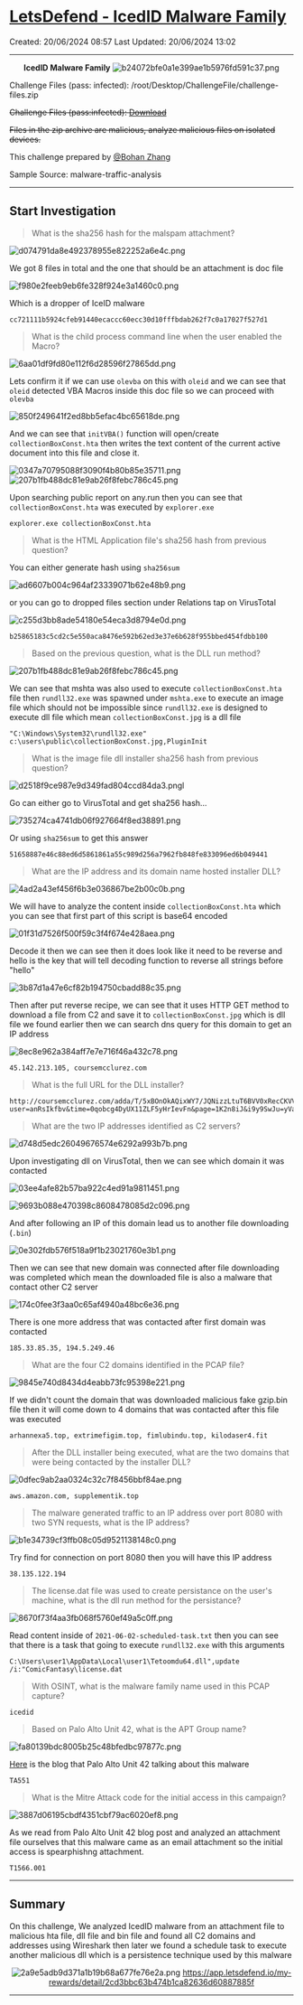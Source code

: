 # [LetsDefend - IcedID Malware Family](https://app.letsdefend.io/challenge/IcedID-Malware-Family)
Created: 20/06/2024 08:57
Last Updated: 20/06/2024 13:02
* * *
<div align=center>

**IcedID Malware Family**
![b24072bfe0a1e399ae1b5976fd591c37.png](/_resources/b24072bfe0a1e399ae1b5976fd591c37.png)
</div>

Challenge Files (pass: infected): /root/Desktop/ChallengeFile/challenge-files.zip

~~Challenge Files (pass:infected): [Download](https://files-ld.s3.us-east-2.amazonaws.com/challenge-files.zip)~~

~~Files in the zip archive are malicious, analyze malicious files on isolated devices.~~

This challenge prepared by [@Bohan Zhang](https://www.linkedin.com/in/bohan-zhang-078751137/)

Sample Source: malware-traffic-analysis
* * *
## Start Investigation
>What is the sha256 hash for the malspam attachment?

![d074791da8e492378955e822252a6e4c.png](/_resources/d074791da8e492378955e822252a6e4c.png)

We got 8 files in total and the one that should be an attachment is doc file

![f980e2feeb9eb6fe328f924e3a1460c0.png](/_resources/f980e2feeb9eb6fe328f924e3a1460c0.png)

Which is a dropper of IceID malware

```
cc721111b5924cfeb91440ecaccc60ecc30d10fffbdab262f7c0a17027f527d1
```

>What is the child process command line when the user enabled the Macro?

![6aa01df9fd80e112f6d28596f27865dd.png](/_resources/6aa01df9fd80e112f6d28596f27865dd.png)

Lets confirm it if we can use `olevba` on this with `oleid` and we can see that `oleid` detected VBA Macros inside this doc file so we can proceed with `olevba`

![850f249641f2ed8bb5efac4bc65618de.png](/_resources/850f249641f2ed8bb5efac4bc65618de.png)

And we can see that `initVBA()` function will open/create `collectionBoxConst.hta` then writes the text content of the current active document into this file and close it.

![0347a70795088f3090f4b80b85e35711.png](/_resources/0347a70795088f3090f4b80b85e35711.png)
![207b1fb488dc81e9ab26f8febc786c45.png](/_resources/207b1fb488dc81e9ab26f8febc786c45.png)

Upon searching public report on any.run then you can see that `collectionBoxConst.hta` was executed by `explorer.exe`

```
explorer.exe collectionBoxConst.hta
```

>What is the HTML Application file's sha256 hash from previous question?

You can either generate hash using `sha256sum`

![ad6607b004c964af23339071b62e48b9.png](/_resources/ad6607b004c964af23339071b62e48b9.png)

or you can go to dropped files section under Relations tap on VirusTotal

![c255d3bb8ade54180e54eca3d8794e0d.png](/_resources/c255d3bb8ade54180e54eca3d8794e0d.png)

```
b25865183c5cd2c5e550aca8476e592b62ed3e37e6b628f955bbed454fdbb100
```

>Based on the previous question, what is the DLL run method?

![207b1fb488dc81e9ab26f8febc786c45.png](/_resources/207b1fb488dc81e9ab26f8febc786c45.png)

We can see that mshta was also used to execute `collectionBoxConst.hta` file then `rundll32.exe` was spawned under `mshta.exe` to execute an image file which should not be impossible since `rundll32.exe` is designed to execute dll file which mean `collectionBoxConst.jpg` is a dll file

```
"C:\Windows\System32\rundll32.exe" c:\users\public\collectionBoxConst.jpg,PluginInit
```

>What is the image file dll installer sha256 hash from previous question?

![d2518f9ce987e9d349fad804ccd84da3.png](/_resources/d2518f9ce987e9d349fad804ccd84da3.png)l

Go can either go to VirusTotal and get sha256 hash...

![735274ca4741db06f927664f8ed38891.png](/_resources/735274ca4741db06f927664f8ed38891.png)

Or using `sha256sum` to get this answer

```
51658887e46c88ed6d5861861a55c989d256a7962fb848fe833096ed6b049441
```

>What are the IP address and its domain name hosted installer DLL?

![4ad2a43ef456f6b3e036867be2b00c0b.png](/_resources/4ad2a43ef456f6b3e036867be2b00c0b.png)

We will have to analyze the content inside `collectionBoxConst.hta` which you can see that first part of this script is base64 encoded 

![01f31d7526f500f59c3f4f674e428aea.png](/_resources/01f31d7526f500f59c3f4f674e428aea.png)

Decode it then we can see then it does look like it need to be reverse and hello is the key that will tell decoding function to reverse all strings before "hello"

![3b87d1a47e6cf82b194750cbadd88c35.png](/_resources/3b87d1a47e6cf82b194750cbadd88c35.png)

Then after put reverse recipe, we can see that it uses HTTP GET method to download a file from C2 and save it to `collectionBoxConst.jpg` which is dll file we found earlier then we can search dns query for this domain to get an IP address 

![8ec8e962a384aff7e7e716f46a432c78.png](/_resources/8ec8e962a384aff7e7e716f46a432c78.png)

```
45.142.213.105, coursemcclurez.com
```

>What is the full URL for the DLL installer?
```
http://coursemcclurez.com/adda/T/5xBOnOkAQixWY7/JQNizzLtuT6BVV0xRecCKVVHAAR6PkgGrIPN/sose5?user=anRsIkfbv&time=0qobcg4DyUX11ZLF5yHrIevFn&page=1K2n8iJ&i9y9SwJu=yVaCtZ9s0gUfn&q=hj9xWh4I6PDdXOPDey&id=Vr4pf&user=mHMoD292T&search=uZVgg21LyVRFdD2FABGZvQlnkM90&q=Dwc1s67MbWC24TGoOjMXC
```

>What are the two IP addresses identified as C2 servers?

![d748d5edc26049676574e6292a993b7b.png](/_resources/d748d5edc26049676574e6292a993b7b.png)

Upon investigating dll on VirusTotal, then we can see which domain it was contacted 

![03ee4afe82b57ba922c4ed91a9811451.png](/_resources/03ee4afe82b57ba922c4ed91a9811451.png)

![9693b088e470398c8608478085d2c096.png](/_resources/9693b088e470398c8608478085d2c096.png)

And after following an IP of this domain lead us to another file downloading (`.bin`) 

![0e302fdb576f518a9f1b23021760e3b1.png](/_resources/0e302fdb576f518a9f1b23021760e3b1.png)

Then we can see that new domain was connected after file downloading was completed which mean the downloaded file is also a malware that contact other C2 server

![174c0fee3f3aa0c65af4940a48bc6e36.png](/_resources/174c0fee3f3aa0c65af4940a48bc6e36.png)

There is one more address that was contacted after first domain was contacted

```
185.33.85.35, 194.5.249.46
```

>What are the four C2 domains identified in the PCAP file?

![9845e740d8434d4eabb73fc95398e221.png](/_resources/9845e740d8434d4eabb73fc95398e221.png)

If we didn't count the domain that was downloaded malicious fake gzip.bin file then it will come down to 4 domains that was contacted after this file was executed

```
arhannexa5.top, extrimefigim.top, fimlubindu.top, kilodaser4.fit
```

>After the DLL installer being executed, what are the two domains that were being contacted by the installer DLL?

![0dfec9ab2aa0324c32c7f8456bbf84ae.png](/_resources/0dfec9ab2aa0324c32c7f8456bbf84ae.png)
```
aws.amazon.com, supplementik.top
```


>The malware generated traffic to an IP address over port 8080 with two SYN requests, what is the IP address?

![b1e34739cf3ffb08c05d9521138148c0.png](/_resources/b1e34739cf3ffb08c05d9521138148c0.png)

Try find for connection on port 8080 then you will have this IP address

```
38.135.122.194
```

>The license.dat file was used to create persistance on the user's machine, what is the dll run method for the persistance?

![8670f73f4aa3fb068f5760ef49a5c0ff.png](/_resources/8670f73f4aa3fb068f5760ef49a5c0ff.png)

Read content inside of `2021-06-02-scheduled-task.txt` then you can see that there is a task that going to execute `rundll32.exe` with this arguments

```
C:\Users\user1\AppData\Local\user1\Tetoomdu64.dll",update /i:"ComicFantasy\license.dat
```

>With OSINT, what is the malware family name used in this PCAP capture?
```
icedid
```

>Based on Palo Alto Unit 42, what is the APT Group name?

![fa80139bdc8005b25c48bfedbc97877c.png](/_resources/fa80139bdc8005b25c48bfedbc97877c.png)

[Here](https://unit42.paloaltonetworks.com/ta551-shathak-icedid/) is the blog that Palo Alto Unit 42 talking about this malware 

```
TA551
```

>What is the Mitre Attack code for the initial access in this campaign?

![3887d06195cbdf4351cbf79ac6020ef8.png](/_resources/3887d06195cbdf4351cbf79ac6020ef8.png)

As we read from Palo Alto Unit 42 blog post and analyzed an attachment file ourselves that this malware came as an email attachment so the initial access is spearphishng attachment.

```
T1566.001
```

* * *
## Summary

On this challenge, We analyzed IcedID malware from an attachment file to malicious hta file, dll file and bin file and found all C2 domains and addresses using Wireshark then later we found a schedule task to execute another malicious dll which is a persistence technique used by this malware 
<div align=center>

![2a9e5adb9d371a1b19b68a677fe76e2a.png](/_resources/2a9e5adb9d371a1b19b68a677fe76e2a.png)
https://app.letsdefend.io/my-rewards/detail/2cd3bbc63b474b1ca82636d60887885f
</div>

* * *